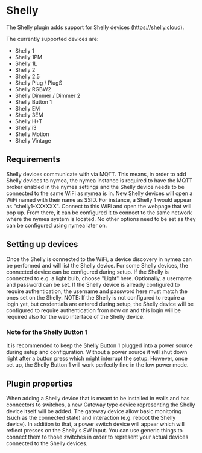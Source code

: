 # Shelly

The Shelly plugin adds support for Shelly devices (https://shelly.cloud).

The currently supported devices are:
* Shelly 1
* Shelly 1PM
* Shelly 1L
* Shelly 2
* Shelly 2.5
* Shelly Plug / PlugS
* Shelly RGBW2
* Shelly Dimmer / Dimmer 2
* Shelly Button 1
* Shelly EM
* Shelly 3EM
* Shelly H+T
* Shelly i3
* Shelly Motion
* Shelly Vintage

## Requirements
Shelly devices communicate with via MQTT. This means, in order to add Shelly devices to nymea, the nymea instance is required
to have the MQTT broker enabled in the nymea settings and the Shelly device needs to be connected to the same WiFi as nymea is
in. New Shelly devices will open a WiFi named with their name as SSID. For instance, a Shelly 1 would appear as "shelly1-XXXXXX".
Connect to this WiFi and open the webpage that will pop up. From there, it can be configured it to connect to the same
network where the nymea system is located. No other options need to be set as they can be configured using nymea later on.


## Setting up devices
Once the Shelly is connected to the WiFi, a device discovery in nymea can be performed and will list the Shelly device.
For some Shelly devices, the connected device can be configured during setup. If the Shelly is connected to e.g. a light bulb,
choose "Light" here. Optionally, a username and password can be set. If the Shelly device is already configured to require
authentication, the username and password here must match the ones set on the Shelly. NOTE: If the Shelly is not configured
to require a login yet, but credentials are entered during setup, the Shelly device will be configured to require authentication
from now on and this login will be required also for the web interface of the Shelly device.

### Note for the Shelly Button 1
It is recommended to keep the Shelly Button 1 plugged into a power source during setup and configuration. Without a power source
it will shut down right after a button press which might interrupt the setup. However, once set up, the Shelly Button 1 will work
perfectly fine in the low power mode.

## Plugin properties
When adding a Shelly device that is meant to be installed in walls and has connectors to switches, a new Gateway type device 
representing the Shelly device itself will be added. The gateway device allow basic monitoring (such as the connected state)
and interaction (e.g. reboot the Shelly device). In addition to that, a power switch device will appear which will reflect
presses on the Shelly's SW input. You can use generic things to connect them to those switches in order to represent your actual
devices connected to the Shelly devices.
